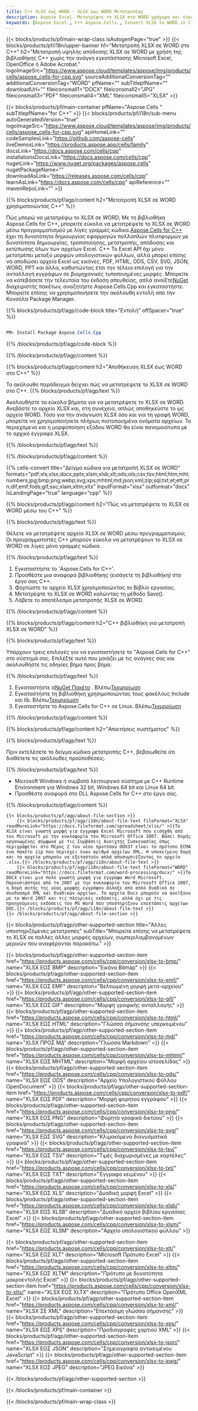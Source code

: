 ```yaml
---
title: C++ XLSX έως WORD - XLSX έως WORD Μετατροπέας
description: Aspose Excel. Μετατρέψτε το XLSX στο WORD γρήγορα και εύκολα με το Aspose.Cells. C++ XLSX σε WORD. C++ Αποθήκευση 076183419 ως 076183419 στο 076183419 στο 076183419 στο XLSX. 113481 χρησιμοποιώντας C++.
keywords: [Aspose Excel., C++ Aspose.Cells., Convert XLSX to WORD in C++., Save XLSX to WORD using C++., C++ XLSX to WORD saveformat., XLSX to WORD Converter., C++ Save XLSX as WORD]
---
```

{{< blocks/products/pf/main-wrap-class isAutogenPage="true" >}}
{{< blocks/products/pf/i18n/upper-banner h1="Μετατροπή XLSX σε WORD στο C++" h2="Μετατροπή υψηλής απόδοσης XLSX σε WORD με χρήση της βιβλιοθήκης C++ χωρίς την ανάγκη εγκατάστασης Microsoft Excel, OpenOffice ή Adobe Acrobat." logoImageSrc="https://www.aspose.cloud/templates/aspose/img/products/cells/aspose_cells-for-cpp.svg" sourceAdditionalConversionTag="" additionalConversionTag="WORD" pfName="" subTitlepfName="" downloadUrl="" fileiconsmall1="DOCX" fileiconsmall2="JPG" fileiconsmall3="PDF" fileiconsmall4="XML" fileiconsmall5="XLSX" >}}

{{< blocks/products/pf/main-container pfName="Aspose.Cells " subTitlepfName="for C++" >}}
{{< blocks/products/pf/i18n/sub-menu autoGeneratedVersion="true" logoImageSrc="https://www.aspose.cloud/templates/aspose/img/products/cells/aspose_cells-for-cpp.svg" apiHomeLink="" codeSamplesLink="https://github.com/aspose-cells" liveDemosLink="https://products.aspose.app/cells/family" docsLink="https://docs.aspose.com/cells/cpp" installationsDocsLink="https://docs.aspose.com/cells/cpp" nugetLink="https://www.nuget.org/packages/aspose.cells" nugetPackageName="" downloadAsLink="https://releases.aspose.com/cells/cpp" learnAsLink="https://docs.aspose.com/cells/cpp" apiReference="" mavenRepoLink="" >}}


{{% blocks/products/pf/agp/content h2="Μετατροπή XLSX σε WORD χρησιμοποιώντας C++" %}}

Πώς μπορώ να μετατρέψω το XLSX σε WORD; Με τη βιβλιοθήκη Aspose.Cells for C++, μπορείτε εύκολα να μετατρέψετε το XLSX σε WORD μέσω προγραμματισμού με λίγες γραμμές κώδικα.[Aspose.Cells for C++](https://products.aspose.com/cells/cpp) έχει τη δυνατότητα δημιουργίας εφαρμογών πολλαπλών πλατφορμών με δυνατότητα δημιουργίας, τροποποίησης, μετατροπής, απόδοσης και εκτύπωσης όλων των αρχείων Excel. C++ Το Excel API όχι μόνο μετατρέπει μεταξύ μορφών υπολογιστικών φύλλων, αλλά μπορεί επίσης να αποδώσει αρχεία Excel ως εικόνες, PDF, HTML, ODS, CSV, SVG, JSON, WORD, PPT και άλλα, καθιστώντας έτσι την τέλεια επιλογή για την ανταλλαγή εγγράφων σε βιομηχανικές τυποποιημένες μορφές. Μπορείτε να κατεβάσετε την τελευταία του έκδοση απευθείας, απλά ανοίξτε[NuGet](https://www.nuget.org/packages/Aspose.Cells.Cpp/) διαχειριστής πακέτων, αναζητήστε Aspose.Cells.Cpp και εγκαταστήστε. Μπορείτε επίσης να χρησιμοποιήσετε την ακόλουθη εντολή από την Κονσόλα Package Manager.

{{% blocks/products/pf/agp/code-block title="Εντολή" offSpacer="true" %}}

```cs

PM> Install-Package Aspose.Cells.Cpp

```

{{% /blocks/products/pf/agp/code-block %}}

{{% /blocks/products/pf/agp/content %}}

{{% blocks/products/pf/agp/content h2="Αποθήκευση XLSX έως WORD στο C++" %}}

Το ακόλουθο παράδειγμα δείχνει πώς να μετατρέψετε το XLSX σε WORD στο C++.
{{% blocks/products/pf/agp/text %}}

Ακολουθήστε τα εύκολα βήματα για να μετατρέψετε το XLSX σε WORD. Ανεβάστε το αρχείο XLSX και, στη συνέχεια, απλώς αποθηκεύστε το ως αρχείο WORD. Τόσο για την ανάγνωση XLSX όσο και για τη γραφή WORD, μπορείτε να χρησιμοποιήσετε πλήρως πιστοποιημένα ονόματα αρχείων. Το περιεχόμενο και η μορφοποίηση εξόδου WORD θα είναι πανομοιότυπα με το αρχικό έγγραφο XLSX.

{{% /blocks/products/pf/agp/text %}}

{{% /blocks/products/pf/agp/content %}}

{{% cells-convert title="Δείγμα κώδικα για μετατροπή XLSX σε WORD" formats="pdf;xls;xlsx;docx;pptx;xlsm;xlsb;xlt;ods;ots;csv;tsv;html;htm;mht;numbers;jpg;bmp;png;webp;svg;xps;mhtml;md;json;xml;zip;sql;txt;et;ett;prn;dif;emf;fods;gif;sxc;xlam;xltm;xltx" InputFormat="xlsx" outformat="docx" IsLandingPage="true" language="cpp" %}}

{{% blocks/products/pf/agp/content h2="Πώς να μετατρέψετε το XLSX σε WORD μέσω του C++" %}}

{{% blocks/products/pf/agp/text %}}

Θέλετε να μετατρέψετε αρχεία XLSX σε WORD μέσω προγραμματισμού; Οι προγραμματιστές C++ μπορούν εύκολα να μετατρέψουν το XLSX σε WORD σε λίγες μόνο γραμμές κώδικα.

{{% /blocks/products/pf/agp/text %}}

1.  Εγκαταστήστε το 'Aspose.Cells for C++'.
1.  Προσθέστε μια αναφορά βιβλιοθήκης (εισάγετε τη βιβλιοθήκη) στο έργο σας C++.
1.  Φορτώστε το αρχείο XLSX χρησιμοποιώντας το Βιβλίο εργασίας.
1.  Μετατρέψτε το XLSX σε WORD καλώντας τη μέθοδο Save().
1.  Λάβετε το αποτέλεσμα μετατροπής XLSX σε WORD.

{{% /blocks/products/pf/agp/content %}}

{{% blocks/products/pf/agp/content h2="C++ βιβλιοθήκη για μετατροπή XLSX σε WORD" %}}

{{% blocks/products/pf/agp/text %}}

Υπάρχουν τρεις επιλογές για να εγκαταστήσετε το "Aspose.Cells for C++" στο σύστημά σας. Επιλέξτε αυτό που μοιάζει με τις ανάγκες σας και ακολουθήστε τις οδηγίες βήμα προς βήμα:

{{% /blocks/products/pf/agp/text %}}

1.  Εγκαταστήστε α[NuGet Πακέτο](https://www.nuget.org/packages/Aspose.Cells.Cpp/) . Βλέπω[Τεκμηρίωση](https://docs.aspose.com/cells/cpp/installation/#using-nuget-package-manager)
1.  Εγκαταστήστε τη βιβλιοθήκη χρησιμοποιώντας τους φακέλους Include και lib. Βλέπω[Τεκμηρίωση](https://docs.aspose.com/cells/cpp/installation/#using-include-and-lib-folders)
1.  Εγκαταστήστε το Aspose.Cells for C++ σε Linux. Βλέπω[Τεκμηρίωση](https://docs.aspose.com/cells/cpp/installation/#installing-asposecells-for-c-in-linux)

{{% /blocks/products/pf/agp/content %}}

{{% blocks/products/pf/agp/content h2="Απαιτήσεις συστήματος" %}}

{{% blocks/products/pf/agp/text %}}

 Πριν εκτελέσετε το δείγμα κώδικα μετατροπής C++, βεβαιωθείτε ότι διαθέτετε τις ακόλουθες προϋποθέσεις.

{{% /blocks/products/pf/agp/text %}}

- Microsoft Windows ή συμβατό λειτουργικό σύστημα με C++ Runtime Environment για Windows 32 bit, Windows 64 bit και Linux 64 bit.
- Προσθέστε αναφορά στο DLL Aspose.Cells for C++ στο έργο σας.

{{% /blocks/products/pf/agp/content %}}

<!-- aboutfile Starts -->
    {{< blocks/products/pf/agp/about-file-section >}}
        {{< blocks/products/pf/agp/i18n/about-file-text fileFormat="XLSX" readMoreLink="https://docs.fileformat.com/spreadsheet/xlsx/" >}}Το XLSX είναι γνωστή μορφή για έγγραφα Excel Microsoft που εισήχθη από τον Microsoft με την κυκλοφορία του Microsoft Office 2007. Βάσει δομής οργανωμένης σύμφωνα με τις Συμβάσεις Ανοιχτής Συσκευασίας όπως περιγράφεται στο Μέρος 2 του νέου προτύπου OOX37 είναι το πρότυπο ECMA ένα πακέτο zip που περιέχει έναν αριθμό αρχείων XML. Η υποκείμενη δομή και τα αρχεία μπορούν να εξεταστούν απλά αποσυμπιέζοντας το αρχείο .xlsx.{{< /blocks/products/pf/agp/i18n/about-file-text >}}
        {{< blocks/products/pf/agp/i18n/about-file-text fileFormat="WORD" readMoreLink="https://docs.fileformat.com/word-processing/docx/" >}}Το DOCX είναι μια πολύ γνωστή μορφή για έγγραφα Word Microsoft. Παρουσιάστηκε από το 2007 με την κυκλοφορία του Microsoft Office 2007, η δομή αυτής της νέας μορφής εγγράφου άλλαξε από απλό δυαδικό σε συνδυασμό XML και δυαδικών αρχείων. Τα αρχεία Docx μπορούν να ανοίξουν με το Word 2007 και τις πλευρικές εκδόσεις, αλλά όχι με τις προηγούμενες εκδόσεις του MS Word που υποστηρίζουν επεκτάσεις αρχείων DOC.{{< /blocks/products/pf/agp/i18n/about-file-text >}}
    {{< /blocks/products/pf/agp/about-file-section >}}
<!-- aboutfile Ends -->

{{< blocks/products/pf/agp/other-supported-section title="Άλλες υποστηριζόμενες μετατροπές" subTitle="Μπορείτε επίσης να μετατρέψετε το XLSX σε πολλές άλλες μορφές αρχείων, συμπεριλαμβανομένων μερικών που αναφέρονται παρακάτω." >}}

{{< blocks/products/pf/agp/other-supported-section-item href="https://products.aspose.com/cells/cpp/conversion/xlsx-to-bmp/" name="XLSX ΕΩΣ BMP" description="Εικόνα Bitmap" >}}
{{< blocks/products/pf/agp/other-supported-section-item href="https://products.aspose.com/cells/cpp/conversion/xlsx-to-emf/" name="XLSX ΕΩΣ EMF" description="Βελτιωμένη μορφή μετα-αρχείου" >}}
{{< blocks/products/pf/agp/other-supported-section-item href="https://products.aspose.com/cells/cpp/conversion/xlsx-to-gif/" name="XLSX ΕΩΣ GIF" description="Μορφή γραφικής ανταλλαγής" >}}
{{< blocks/products/pf/agp/other-supported-section-item href="https://products.aspose.com/cells/cpp/conversion/xlsx-to-html/" name="XLSX ΕΩΣ HTML" description="Γλώσσα σήμανσης υπερκειμένου" >}}
{{< blocks/products/pf/agp/other-supported-section-item href="https://products.aspose.com/cells/cpp/conversion/xlsx-to-md/" name="XLSX ΠΡΟΣ ΜΔ" description="Γλώσσα Markdown" >}}
{{< blocks/products/pf/agp/other-supported-section-item href="https://products.aspose.com/cells/cpp/conversion/xlsx-to-mhtml/" name="XLSX ΕΩΣ MHTML" description="Μορφή αρχείου ιστοσελίδας" >}}
{{< blocks/products/pf/agp/other-supported-section-item href="https://products.aspose.com/cells/cpp/conversion/xlsx-to-ods/" name="XLSX ΕΩΣ ODS" description="Αρχείο Υπολογιστικού Φύλλου OpenDocument" >}}
{{< blocks/products/pf/agp/other-supported-section-item href="https://products.aspose.com/cells/cpp/conversion/xlsx-to-pdf/" name="XLSX ΕΩΣ PDF" description="Μορφή φορητού εγγράφου" >}}
{{< blocks/products/pf/agp/other-supported-section-item href="https://products.aspose.com/cells/cpp/conversion/xlsx-to-png/" name="XLSX ΕΩΣ PNG" description="Φορητά γραφικά δικτύου" >}}
{{< blocks/products/pf/agp/other-supported-section-item href="https://products.aspose.com/cells/cpp/conversion/xlsx-to-svg/" name="XLSX ΕΩΣ SVG" description="Κλιμακόμενα διανυσματικά γραφικά" >}}
{{< blocks/products/pf/agp/other-supported-section-item href="https://products.aspose.com/cells/cpp/conversion/xlsx-to-tsv/" name="XLSX ΕΩΣ TSV" description="Τιμές διαχωρισμένες με καρτέλες" >}}
{{< blocks/products/pf/agp/other-supported-section-item href="https://products.aspose.com/cells/cpp/conversion/xlsx-to-txt/" name="XLSX ΕΩΣ TXT" description="Έγγραφο κειμένου" >}}
{{< blocks/products/pf/agp/other-supported-section-item href="https://products.aspose.com/cells/cpp/conversion/xlsx-to-xls/" name="XLSX ΕΩΣ XLS" description="Δυαδική μορφή Excel" >}}
{{< blocks/products/pf/agp/other-supported-section-item href="https://products.aspose.com/cells/cpp/conversion/xlsx-to-xlsb/" name="XLSX ΕΩΣ XLSB" description="Δυαδικό αρχείο βιβλίου εργασίας Excel" >}}
{{< blocks/products/pf/agp/other-supported-section-item href="https://products.aspose.com/cells/cpp/conversion/xlsx-to-xlsm/" name="XLSX ΕΩΣ XLSM" description="Αρχείο υπολογιστικού φύλλου" >}}

{{< blocks/products/pf/agp/other-supported-section-item href="https://products.aspose.com/cells/cpp/conversion/xlsx-to-xlt/" name="XLSX ΕΩΣ XLT" description="Microsoft Πρότυπο Excel" >}}
{{< blocks/products/pf/agp/other-supported-section-item href="https://products.aspose.com/cells/cpp/conversion/xlsx-to-xltm/" name="XLSX ΕΩΣ XLTM" description="Πρότυπο με δυνατότητα μακροεντολής Excel" >}}
{{< blocks/products/pf/agp/other-supported-section-item href="https://products.aspose.com/cells/cpp/conversion/xlsx-to-xltx/" name="XLSX ΕΩΣ XLTX" description="Πρότυπο Office OpenXML Excel" >}}
{{< blocks/products/pf/agp/other-supported-section-item href="https://products.aspose.com/cells/cpp/conversion/xlsx-to-xml/" name="XLSX ΣΕ XML" description="Επεκτάσιμη γλώσσα σήμανσης" >}}
{{< blocks/products/pf/agp/other-supported-section-item href="https://products.aspose.com/cells/cpp/conversion/xlsx-to-xps/" name="XLSX ΕΩΣ XPS" description="Προδιαγραφές χαρτιού XML" >}}
{{< blocks/products/pf/agp/other-supported-section-item href="https://products.aspose.com/cells/cpp/conversion/xlsx-to-json/" name="XLSX ΕΩΣ JSON" description="Σημειογραφία αντικειμένου JavaScript" >}}
{{< blocks/products/pf/agp/other-supported-section-item href="https://products.aspose.com/cells/cpp/conversion/xlsx-to-jpeg/" name="XLSX ΕΩΣ JPEG" description="JPEG Εικόνα" >}}

{{< /blocks/products/pf/agp/other-supported-section >}}

{{< /blocks/products/pf/main-container >}}
    
{{< /blocks/products/pf/main-wrap-class >}}
